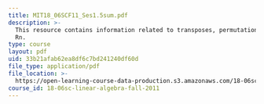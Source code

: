 ```yaml
---
title: MIT18_06SCF11_Ses1.5sum.pdf
description: >-
  This resource contains information related to transposes, permutations, spaces
  Rn.
type: course
layout: pdf
uid: 33b21afab62ea8df6c7bd241240df60d
file_type: application/pdf
file_location: >-
  https://open-learning-course-data-production.s3.amazonaws.com/18-06sc-linear-algebra-fall-2011/33b21afab62ea8df6c7bd241240df60d_MIT18_06SCF11_Ses1.5sum.pdf
course_id: 18-06sc-linear-algebra-fall-2011
---
```


